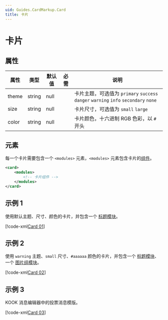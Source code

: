 ```yaml
---
uid: Guides.CardMarkup.Card
title: 卡片
---
```


# 卡片

## 属性

| 属性 |  类型| 默认值 | 必需 | 说明 |
| --- | --- | --- | --- | --- |
| theme | string | null | | 卡片主题，可选值为 `primary` `success` `danger` `warning` `info` `secondary` `none` |
| size | string | null | | 卡片尺寸，可选值为 `small` `large` |
| color | string | null | | 卡片颜色，十六进制 RGB 色彩，以 `#` 开头 |

## 元素

每一个卡片需要包含一个 `<modules>` 元素，`<modules>` 元素包含卡片的[组件](modules.md)。

```xml
<card>
    <modules>
        <!-- 卡片组件 -->
    </modules>
</card>
```

## 示例 1

使用默认主题、尺寸、颜色的卡片，并包含一个 [标题模块](modules.md#标题-header)。

[!code-xml[Card 01](samples/card/sample-01.xml)]

## 示例 2

使用 `warning` 主题、`small` 尺寸、`#aaaaaa` 颜色的卡片，并包含一个 [标题模块](modules.md#标题-header)、一个 [图片组模块](modules.md#图片组-images)。

[!code-xml[Card 02](samples/card/sample-02.xml)]

## 示例 3

KOOK 消息编辑器中的投票消息模版。

[!code-xml[Card 03](samples/card/sample-03.xml)]
